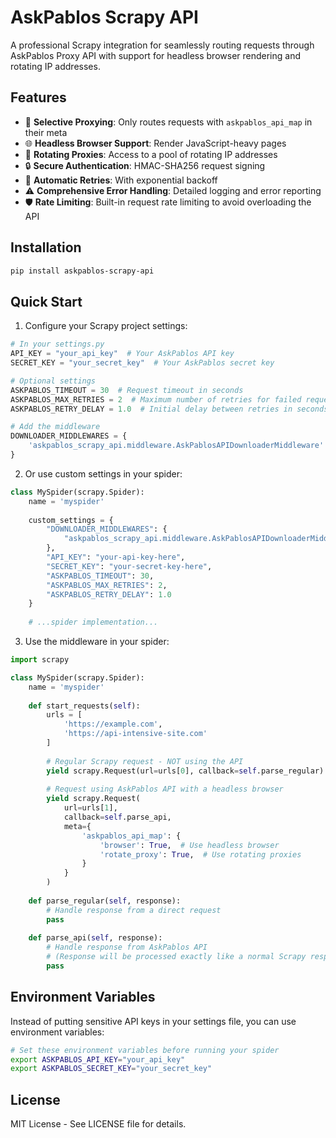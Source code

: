 # AskPablos Scrapy API

A professional Scrapy integration for seamlessly routing requests through AskPablos Proxy API with support for headless browser rendering and rotating IP addresses.

## Features

- 🔄 **Selective Proxying**: Only routes requests with `askpablos_api_map` in their meta
- 🌐 **Headless Browser Support**: Render JavaScript-heavy pages
- 🔄 **Rotating Proxies**: Access to a pool of rotating IP addresses
- 🔒 **Secure Authentication**: HMAC-SHA256 request signing
- 🔁 **Automatic Retries**: With exponential backoff
- ⚠️ **Comprehensive Error Handling**: Detailed logging and error reporting
- 🛡️ **Rate Limiting**: Built-in request rate limiting to avoid overloading the API

## Installation

```bash
pip install askpablos-scrapy-api
```

## Quick Start

1. Configure your Scrapy project settings:

```python
# In your settings.py
API_KEY = "your_api_key"  # Your AskPablos API key
SECRET_KEY = "your_secret_key"  # Your AskPablos secret key

# Optional settings
ASKPABLOS_TIMEOUT = 30  # Request timeout in seconds
ASKPABLOS_MAX_RETRIES = 2  # Maximum number of retries for failed requests
ASKPABLOS_RETRY_DELAY = 1.0  # Initial delay between retries in seconds

# Add the middleware
DOWNLOADER_MIDDLEWARES = {
    'askpablos_scrapy_api.middleware.AskPablosAPIDownloaderMiddleware': 950,  # Adjust priority as needed
}
```

2. Or use custom settings in your spider:

```python
class MySpider(scrapy.Spider):
    name = 'myspider'
    
    custom_settings = {
        "DOWNLOADER_MIDDLEWARES": {
            "askpablos_scrapy_api.middleware.AskPablosAPIDownloaderMiddleware": 543,
        },
        "API_KEY": "your-api-key-here",
        "SECRET_KEY": "your-secret-key-here",
        "ASKPABLOS_TIMEOUT": 30,
        "ASKPABLOS_MAX_RETRIES": 2,
        "ASKPABLOS_RETRY_DELAY": 1.0
    }
    
    # ...spider implementation...
```

3. Use the middleware in your spider:

```python
import scrapy

class MySpider(scrapy.Spider):
    name = 'myspider'
    
    def start_requests(self):
        urls = [
            'https://example.com',
            'https://api-intensive-site.com'
        ]
        
        # Regular Scrapy request - NOT using the API
        yield scrapy.Request(url=urls[0], callback=self.parse_regular)
        
        # Request using AskPablos API with a headless browser
        yield scrapy.Request(
            url=urls[1],
            callback=self.parse_api,
            meta={
                'askpablos_api_map': {
                    'browser': True,  # Use headless browser
                    'rotate_proxy': True,  # Use rotating proxies
                }
            }
        )
    
    def parse_regular(self, response):
        # Handle response from a direct request
        pass
        
    def parse_api(self, response):
        # Handle response from AskPablos API
        # (Response will be processed exactly like a normal Scrapy response)
        pass
```

## Environment Variables

Instead of putting sensitive API keys in your settings file, you can use environment variables:

```bash
# Set these environment variables before running your spider
export ASKPABLOS_API_KEY="your_api_key"
export ASKPABLOS_SECRET_KEY="your_secret_key"
```

## License

MIT License - See LICENSE file for details.
